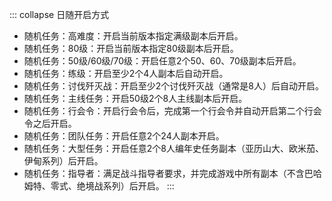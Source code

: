 ::: collapse 日随开启方式
- 随机任务：高难度：开启当前版本指定满级副本后开启。
- 随机任务：80级：开启当前版本指定80级副本后开启。
- 随机任务：50级/60级/70级：开启任意2个50、60、70级副本后开启。
- 随机任务：练级：开启至少2个4人副本后自动开启。
- 随机任务：讨伐歼灭战：开启至少2个讨伐歼灭战（通常是8人）后自动开启。
- 随机任务：主线任务：开启50级2个8人主线副本后开启。
- 随机任务：行会令：开启行会令后，完成第一个行会令并自动开启第二个行会令之后开启。
- 随机任务：团队任务：开启任意2个24人副本开启。
- 随机任务：大型任务：开启任意2个8人编年史任务副本（亚历山大、欧米茄、伊甸系列）后开启。
- 随机任务：指导者：满足战斗指导者要求，并完成游戏中所有副本（不含巴哈姆特、零式、绝境战系列）后开启。
:::